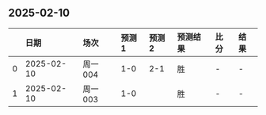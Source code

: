 

## 2025-02-10

|    | 日期       | 场次    | 预测1   | 预测2   | 预测结果   | 比分   | 结果   |
|---:|:-----------|:--------|:--------|:--------|:-----------|:-------|:-------|
|  0 | 2025-02-10 | 周一004 | 1-0     | 2-1     | 胜         | -      | -      |
|  1 | 2025-02-10 | 周一003 | 1-0     |         | 胜         | -      | -      |


